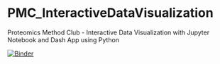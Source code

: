# PMC_InteractiveDataVisualization
Proteomics Method Club - Interactive Data Visualization with Jupyter Notebook and Dash App using Python

[![Binder](https://mybinder.org/badge_logo.svg)](https://mybinder.org/v2/gh/llniu/PMC_InteractiveDataVisualization.git/HEAD)

